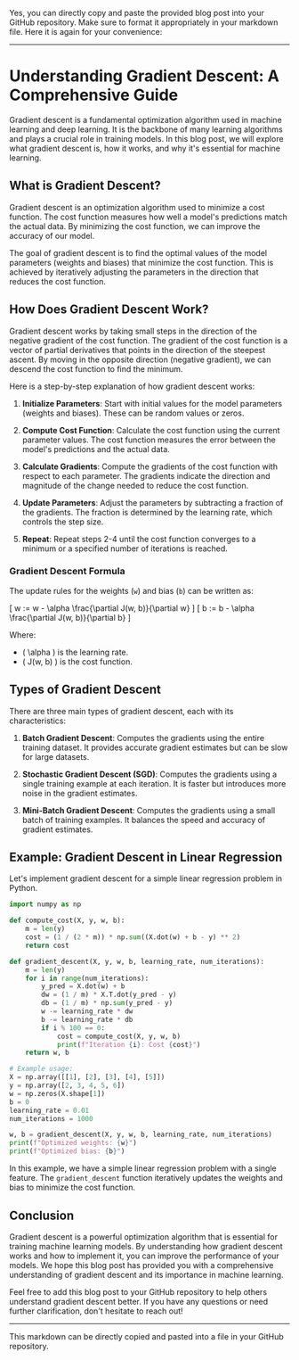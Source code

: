 Yes, you can directly copy and paste the provided blog post into your GitHub repository. Make sure to format it appropriately in your markdown file. Here it is again for your convenience:

---

# Understanding Gradient Descent: A Comprehensive Guide

Gradient descent is a fundamental optimization algorithm used in machine learning and deep learning. It is the backbone of many learning algorithms and plays a crucial role in training models. In this blog post, we will explore what gradient descent is, how it works, and why it's essential for machine learning.

## What is Gradient Descent?

Gradient descent is an optimization algorithm used to minimize a cost function. The cost function measures how well a model's predictions match the actual data. By minimizing the cost function, we can improve the accuracy of our model.

The goal of gradient descent is to find the optimal values of the model parameters (weights and biases) that minimize the cost function. This is achieved by iteratively adjusting the parameters in the direction that reduces the cost function.

## How Does Gradient Descent Work?

Gradient descent works by taking small steps in the direction of the negative gradient of the cost function. The gradient of the cost function is a vector of partial derivatives that points in the direction of the steepest ascent. By moving in the opposite direction (negative gradient), we can descend the cost function to find the minimum.

Here is a step-by-step explanation of how gradient descent works:

1. **Initialize Parameters**: Start with initial values for the model parameters (weights and biases). These can be random values or zeros.

2. **Compute Cost Function**: Calculate the cost function using the current parameter values. The cost function measures the error between the model's predictions and the actual data.

3. **Calculate Gradients**: Compute the gradients of the cost function with respect to each parameter. The gradients indicate the direction and magnitude of the change needed to reduce the cost function.

4. **Update Parameters**: Adjust the parameters by subtracting a fraction of the gradients. The fraction is determined by the learning rate, which controls the step size.

5. **Repeat**: Repeat steps 2-4 until the cost function converges to a minimum or a specified number of iterations is reached.

### Gradient Descent Formula

The update rules for the weights (`w`) and bias (`b`) can be written as:

\[ w := w - \alpha \frac{\partial J(w, b)}{\partial w} \]
\[ b := b - \alpha \frac{\partial J(w, b)}{\partial b} \]

Where:
- \( \alpha \) is the learning rate.
- \( J(w, b) \) is the cost function.

## Types of Gradient Descent

There are three main types of gradient descent, each with its characteristics:

1. **Batch Gradient Descent**: Computes the gradients using the entire training dataset. It provides accurate gradient estimates but can be slow for large datasets.

2. **Stochastic Gradient Descent (SGD)**: Computes the gradients using a single training example at each iteration. It is faster but introduces more noise in the gradient estimates.

3. **Mini-Batch Gradient Descent**: Computes the gradients using a small batch of training examples. It balances the speed and accuracy of gradient estimates.

## Example: Gradient Descent in Linear Regression

Let's implement gradient descent for a simple linear regression problem in Python.

```python
import numpy as np

def compute_cost(X, y, w, b):
    m = len(y)
    cost = (1 / (2 * m)) * np.sum((X.dot(w) + b - y) ** 2)
    return cost

def gradient_descent(X, y, w, b, learning_rate, num_iterations):
    m = len(y)
    for i in range(num_iterations):
        y_pred = X.dot(w) + b
        dw = (1 / m) * X.T.dot(y_pred - y)
        db = (1 / m) * np.sum(y_pred - y)
        w -= learning_rate * dw
        b -= learning_rate * db
        if i % 100 == 0:
            cost = compute_cost(X, y, w, b)
            print(f"Iteration {i}: Cost {cost}")
    return w, b

# Example usage:
X = np.array([[1], [2], [3], [4], [5]])
y = np.array([2, 3, 4, 5, 6])
w = np.zeros(X.shape[1])
b = 0
learning_rate = 0.01
num_iterations = 1000

w, b = gradient_descent(X, y, w, b, learning_rate, num_iterations)
print(f"Optimized weights: {w}")
print(f"Optimized bias: {b}")
```

In this example, we have a simple linear regression problem with a single feature. The `gradient_descent` function iteratively updates the weights and bias to minimize the cost function.

## Conclusion

Gradient descent is a powerful optimization algorithm that is essential for training machine learning models. By understanding how gradient descent works and how to implement it, you can improve the performance of your models. We hope this blog post has provided you with a comprehensive understanding of gradient descent and its importance in machine learning.

Feel free to add this blog post to your GitHub repository to help others understand gradient descent better. If you have any questions or need further clarification, don't hesitate to reach out!

---

This markdown can be directly copied and pasted into a file in your GitHub repository.